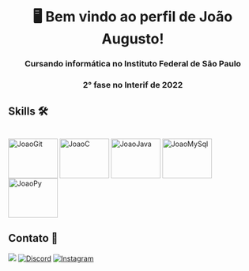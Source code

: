 <h1 align="center">🖥 Bem vindo ao perfil de João Augusto!</h1>
<h3 align="center">Cursando informática no Instituto Federal de São Paulo</h3> 
<h3 align="center">2° fase no Interif de 2022</h3>

## Skills 🛠
<div style="display: inline_block"><br>
  <img align="center" alt="JoaoGit" height="80" width="100" <img src="https://cdn.jsdelivr.net/gh/devicons/devicon/icons/git/git-original.svg" />
  <img align="center" alt="JoaoC" height="80" width="100" <img src="https://cdn.jsdelivr.net/gh/devicons/devicon/icons/c/c-original.svg" />
  <img align="center" alt="JoaoJava" height="80" width="100" <img src="https://cdn.jsdelivr.net/gh/devicons/devicon/icons/java/java-original.svg" />
  <img align="center" alt="JoaoMySql" height="80" width="100" <img src="https://cdn.jsdelivr.net/gh/devicons/devicon/icons/mysql/mysql-original-wordmark.svg" />
  <img align="center" alt="JoaoPy" height="80" width="100"<img src="https://cdn.jsdelivr.net/gh/devicons/devicon/icons/python/python-original.svg" />

## Contato 📱
  <a href = "mailto:joao.haupt.profissional@gmail.com"><img src="https://img.shields.io/badge/-Gmail-%23333?style=for-the-badge&logo=gmail" target="_blank"></a>
  [![Discord](https://img.shields.io/badge/Discord-7289DA?style=for-the-badge&logo=discord&logoColor=white)](https://discordapp.com/users/435221894980042753)
  [![Instagram](https://img.shields.io/badge/Instagram-E4405F?style=for-the-badge&logo=instagram&logoColor=white)](https://instagram.com/joaoaugustohaupt)




